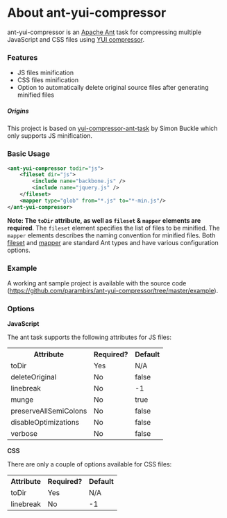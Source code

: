 About ant-yui-compressor
==================

ant-yui-compressor is an [Apache Ant](http://ant.apache.org/) task for compressing multiple JavaScript and CSS files using [YUI compressor](http://developer.yahoo.com/yui/compressor/).

### Features
* JS files minification 
* CSS files minification
* Option to automatically delete original source files after generating minified files

##### Origins

This project is based on [yui-compressor-ant-task](https://code.google.com/p/yui-compressor-ant-task/) by Simon Buckle 
which only supports JS minification. 

### Basic Usage
```xml
<ant-yui-compressor todir="js">
	<fileset dir="js">
		<include name="backbone.js" />
		<include name="jquery.js" />
	</fileset>
	<mapper type="glob" from="*.js" to="*-min.js"/>
</ant-yui-compressor>
```
**Note: The `toDir` attribute, as well as `fileset` & `mapper` elements are required**. 
The `fileset` element specifies the list of files to be minified. The `mapper` elements describes the naming convention for minified files.
Both [fileset](http://ant.apache.org/manual/Types/fileset.html) and [mapper](http://ant.apache.org/manual/Types/mapper.html) are standard Ant types and have various configuration options.

### Example

A working ant sample project is available with the source code (https://github.com/parambirs/ant-yui-compressor/tree/master/example).

### Options

**JavaScript**

The ant task supports the following attributes for JS files:
<table>
    <tr>
        <th>Attribute</th>
        <th>Required?</th>
        <th>Default</th>
    </tr>
    <tr>
    	<td>toDir</td>
    	<td>Yes</td>
    	<td>N/A</td>
    </tr>
    <tr>
        <td>deleteOriginal</td>
        <td>No</td>
        <td>false</td>
    </tr>
    <tr>
        <td>linebreak</td>
        <td>No</td>
        <td>-1</td>
    </tr>
    <tr>
    	<td>munge</td>
    	<td>No</td>
    	<td>true</td>
    </tr>
    <tr>
    	<td>preserveAllSemiColons</td>
    	<td>No</td>
    	<td>false</td>
    </tr>
    <tr>
    	<td>disableOptimizations</td>
    	<td>No</td>
    	<td>false</td>
    </tr>
    <tr>
    	<td>verbose</td>
    	<td>No</td>
    	<td>false</td>
    </tr>
</table>

**CSS**

There are only a couple of options available for CSS files:
<table>
    <tr>
        <th>Attribute</th>
        <th>Required?</th>
        <th>Default</th>
    </tr>
    <tr>
    	<td>toDir</td>
    	<td>Yes</td>
    	<td>N/A</td>
    </tr>
    <tr>
        <td>linebreak</td>
        <td>No</td>
        <td>-1</td>
    </tr>
</table>
